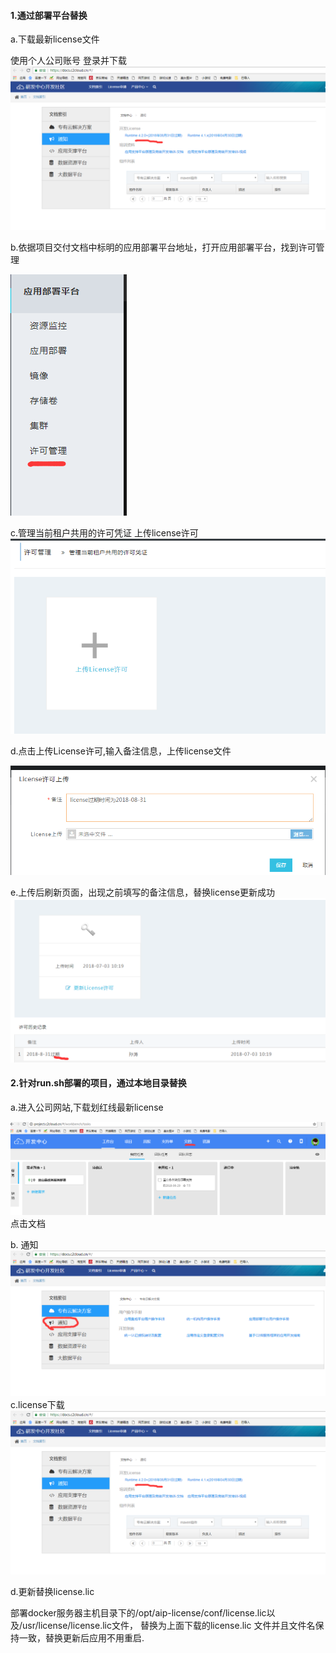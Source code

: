 #### **1.通过部署平台替换**

a.下载最新license文件

使用个人公司账号 登录并下载![](/assets/3.png)

b.依据项目交付文档中标明的应用部署平台地址，打开应用部署平台，找到许可管理

![](/assets/D8TWT5~MFPQQ3`{E_LKSEJF.png)

c.管理当前租户共用的许可凭证 上传license许可![](/assets/TIM图片20180702094121.png)

d.点击上传License许可,输入备注信息，上传license文件

![](/assets/22.png)

e.上传后刷新页面，出现之前填写的备注信息，替换license更新成功![](/assets/23.png)

#### **2.针对run.sh部署的项目，通过本地目录替换**

a.进入公司网站,下载划红线最新license

![](/assets/1.png)点击文档

b. 通知![](/assets/2.png)c.license下载![](/assets/3.png)

d.更新替换license.lic

部署docker服务器主机目录下的/opt/aip-license/conf/license.lic以及/usr/license/license.lic文件， 替换为上面下载的license.lic 文件并且文件名保持一致，替换更新后应用不用重启.

